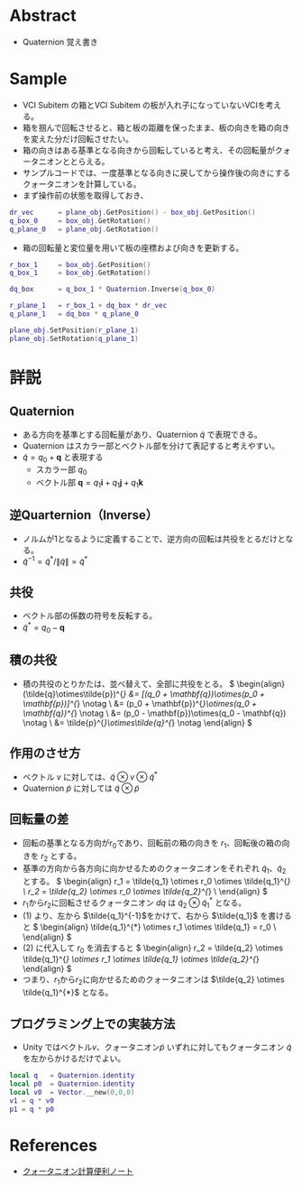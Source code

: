 # Abstract
* Quaternion 覚え書き

# Sample
* VCI Subitem の箱とVCI Subitem の板が入れ子になっていないVCIを考える。
* 箱を掴んで回転させると、箱と板の距離を保ったまま、板の向きを箱の向きを変えた分だけ回転させたい。
* 箱の向きはある基準となる向きから回転していると考え、その回転量がクォータニオンととらえる。
* サンプルコードでは、一度基準となる向きに戻してから操作後の向きにするクォータニオンを計算している。
* まず操作前の状態を取得しておき、
```lua
dr_vec      = plane_obj.GetPosition() - box_obj.GetPosition()
q_box_0     = box_obj.GetRotation()
q_plane_0   = plane_obj.GetRotation()
```
* 箱の回転量と変位量を用いて板の座標および向きを更新する。
```lua
r_box_1     = box_obj.GetPosition()
q_box_1     = box_obj.GetRotation()

dq_box      = q_box_1 * Quaternion.Inverse(q_box_0)

r_plane_1   = r_box_1 + dq_box * dr_vec
q_plane_1   = dq_box * q_plane_0

plane_obj.SetPosition(r_plane_1)
plane_obj.SetRotation(q_plane_1)
```

# 詳説
## Quaternion
  * ある方向を基準とする回転量があり、Quaternion $\tilde{q}$ で表現できる。
  * Quaternion はスカラー部とベクトル部を分けて表記すると考えやすい。
  * $\tilde{q} = q_0 + \mathbf{q}$ と表現する
    * スカラー部 $q_0$
    * ベクトル部 $\mathbf{q} = q_1 \mathbf{i} + q_1 \mathbf{j} + q_1 \mathbf{k}$
##  逆Quarternion（Inverse）
  * ノルムが1となるように定義することで、逆方向の回転は共役をとるだけとなる。
  * $\tilde{q}^{-1} = \tilde{q}^{*} / \|\tilde{q}\| = \tilde{q}^{*}$
## 共役
  * ベクトル部の係数の符号を反転する。
  * $\tilde{q}^* = q_0 - \mathbf{q}$
## 積の共役
  * 積の共役のとりかたは、並べ替えて、全部に共役をとる。
$
\begin{align}
  (\tilde{q}\otimes\tilde{p})^{*} &= [(q_0 + \mathbf{q})\otimes(p_0 + \mathbf{p})]^{*} \notag \\
  &= (p_0 + \mathbf{p})^{*}\otimes(q_0 + \mathbf{q})^{*} \notag \\
  &= (p_0 - \mathbf{p})\otimes(q_0 - \mathbf{q}) \notag \\
  &= \tilde{p}^{*}\otimes\tilde{q}^{*} \notag 
\end{align}
$
## 作用のさせ方
  * ベクトル $v$ に対しては、$\tilde{q} \otimes v \otimes \tilde {q}^{*}$
  * Quaternion $\tilde{p}$ に対しては $\tilde{q} \otimes \tilde{p}$
## 回転量の差
* 回転の基準となる方向が$r_0$であり、回転前の箱の向きを $r_1$、回転後の箱の向きを $r_2$ とする。
* 基準の方向から各方向に向かせるためのクォータニオンをそれぞれ $\tilde{q}_1$、$\tilde{q}_2$ とする。
$
\begin{align}
  r_1 = \tilde{q_1} \otimes r_0 \otimes \tilde{q_1}^{*} \\
  r_2 = \tilde{q_2} \otimes r_0 \otimes \tilde{q_2}^{*} \\
\end{align}
$
* $r_1$から$r_2$に回転させるクォータニオン $dq$ は $\tilde{q}_2\otimes \tilde{q}_1^{*}$ となる。
* (1) より、左から $\tilde{q_1}^{-1}$をかけて、右から $\tilde{q_1}$ を書けると
$
\begin{align}
  \tilde{q_1}^{*} \otimes r_1 \otimes \tilde{q_1} =  r_0  \\
\end{align}
$
* (2) に代入して $r_0$ を消去すると
$
\begin{align}
  r_2 = \tilde{q_2} \otimes \tilde{q_1}^{*} \otimes r_1 \otimes \tilde{q_1} \otimes \tilde{q_2}^{*}
\end{align}
$
* つまり、$r_1$から$r_2$に向かせるためのクォータニオンは $\tilde{q_2} \otimes \tilde{q_1}^{*}$ となる。

## プログラミング上での実装方法
* Unity ではベクトル$v$、クォータニオン$\tilde{p}$ いずれに対してもクォータニオン $\tilde{q}$ を左からかけるだけでよい。
```lua
local q   = Quaternion.identity
local p0  = Quaternion.identity
local v0  = Vector.__new(0,0,0)
v1 = q * v0
p1 = q * p0
```


# References
* [クォータニオン計算便利ノート](https://www.mesw.co.jp/business/report/pdf/mss_18_07.pdf)